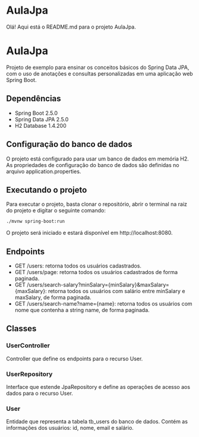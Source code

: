 # AulaJpa
Olá! Aqui está o README.md para o projeto AulaJpa.

# AulaJpa

Projeto de exemplo para ensinar os conceitos básicos do Spring Data JPA, com o uso de anotações e consultas personalizadas em uma aplicação web Spring Boot.

## Dependências

- Spring Boot 2.5.0
- Spring Data JPA 2.5.0
- H2 Database 1.4.200

## Configuração do banco de dados

O projeto está configurado para usar um banco de dados em memória H2. As propriedades de configuração do banco de dados são definidas no arquivo application.properties.

## Executando o projeto

Para executar o projeto, basta clonar o repositório, abrir o terminal na raiz do projeto e digitar o seguinte comando:

```sh
./mvnw spring-boot:run
```

O projeto será iniciado e estará disponível em http://localhost:8080.

## Endpoints

- GET /users: retorna todos os usuários cadastrados.
- GET /users/page: retorna todos os usuários cadastrados de forma paginada.
- GET /users/search-salary?minSalary={minSalary}&maxSalary={maxSalary}: retorna todos os usuários com salário entre minSalary e maxSalary, de forma paginada.
- GET /users/search-name?name={name}: retorna todos os usuários com nome que contenha a string name, de forma paginada.

## Classes

### UserController

Controller que define os endpoints para o recurso User.

### UserRepository

Interface que estende JpaRepository e define as operações de acesso aos dados para o recurso User.

### User

Entidade que representa a tabela tb_users do banco de dados. Contém as informações dos usuários: id, nome, email e salário.
